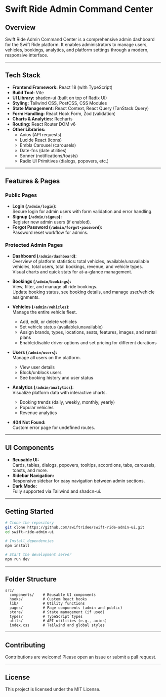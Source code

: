 # Swift Ride Admin Command Center

## Overview

Swift Ride Admin Command Center is a comprehensive admin dashboard for the Swift Ride platform. It enables administrators to manage users, vehicles, bookings, analytics, and platform settings through a modern, responsive interface.

---

## Tech Stack

- **Frontend Framework:** React 18 (with TypeScript)
- **Build Tool:** Vite
- **UI Library:** shadcn-ui (built on top of Radix UI)
- **Styling:** Tailwind CSS, PostCSS, CSS Modules
- **State Management:** React Context, React Query (TanStack Query)
- **Form Handling:** React Hook Form, Zod (validation)
- **Charts & Analytics:** Recharts
- **Routing:** React Router DOM v6
- **Other Libraries:**  
  - Axios (API requests)
  - Lucide React (icons)
  - Embla Carousel (carousels)
  - Date-fns (date utilities)
  - Sonner (notifications/toasts)
  - Radix UI Primitives (dialogs, popovers, etc.)

---

## Features & Pages

### Public Pages

- **Login (`/admin/login`):**  
  Secure login for admin users with form validation and error handling.
- **Signup (`/admin/signup`):**  
  Register new admin users (if enabled).
- **Forgot Password (`/admin/forgot-password`):**  
  Password reset workflow for admins.

### Protected Admin Pages

- **Dashboard (`/admin/dashboard`):**  
  Overview of platform statistics: total vehicles, available/unavailable vehicles, total users, total bookings, revenue, and vehicle types.  
  Visual charts and quick stats for at-a-glance management.

- **Bookings (`/admin/bookings`):**  
  View, filter, and manage all ride bookings.  
  Update booking status, see booking details, and manage user/vehicle assignments.

- **Vehicles (`/admin/vehicles`):**  
  Manage the entire vehicle fleet.  
  - Add, edit, or delete vehicles
  - Set vehicle status (available/unavailable)
  - Assign brands, types, locations, seats, features, images, and rental plans
  - Enable/disable driver options and set pricing for different durations

- **Users (`/admin/users`):**  
  Manage all users on the platform.  
  - View user details
  - Block/unblock users
  - See booking history and user status

- **Analytics (`/admin/analytics`):**  
  Visualize platform data with interactive charts.  
  - Booking trends (daily, weekly, monthly, yearly)
  - Popular vehicles
  - Revenue analytics

- **404 Not Found:**  
  Custom error page for undefined routes.

---

## UI Components

- **Reusable UI:**  
  Cards, tables, dialogs, popovers, tooltips, accordions, tabs, carousels, toasts, and more.
- **Sidebar Navigation:**  
  Responsive sidebar for easy navigation between admin sections.
- **Dark Mode:**  
  Fully supported via Tailwind and shadcn-ui.

---

## Getting Started

```sh
# Clone the repository
git clone https://github.com/swiftridee/swift-ride-admin-ui.git
cd swift-ride-admin-ui

# Install dependencies
npm install

# Start the development server
npm run dev
```

---

## Folder Structure

```
src/
  components/    # Reusable UI components
  hooks/         # Custom React hooks
  lib/           # Utility functions
  pages/         # Page components (admin and public)
  store/         # State management (if used)
  types/         # TypeScript types
  utils/         # API utilities (e.g., axios)
  index.css      # Tailwind and global styles
```

---

## Contributing

Contributions are welcome! Please open an issue or submit a pull request.

---

## License

This project is licensed under the MIT License.
